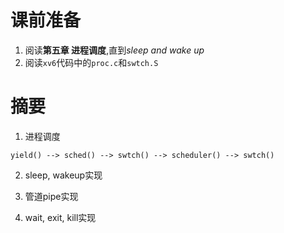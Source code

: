 # 课前准备
1. 阅读**第五章 进程调度**,直到*sleep and wake up*
2. 阅读`xv6`代码中的`proc.c`和`swtch.S`

# 摘要
1. 进程调度
```
yield() --> sched() --> swtch() --> scheduler() --> swtch()
```

2. sleep, wakeup实现

3. 管道pipe实现

4. wait, exit, kill实现